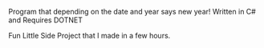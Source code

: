 Program that depending on the date and year says new year! Written in C# and Requires DOTNET


Fun Little Side Project that I made in a few hours.

